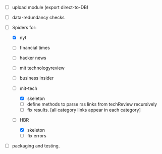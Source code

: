 - [ ] upload module (export direct-to-DB)
- [ ] data-redundancy checks

- [ ] Spiders for:
  - [x] nyt
  - [ ] financial times 
  - [ ] hacker news
  - [ ] mit technologyreview
  - [ ] business insider

  - [ ] mit-tech
    - [x] skeleton
    - [ ] define methods to parse rss links from techReview recursively
    - [ ] fix results. [all category links appear in each category]    

  - [ ] HBR
    - [x] skeleton
    - [ ] fix errors

- [ ] packaging and testing.
